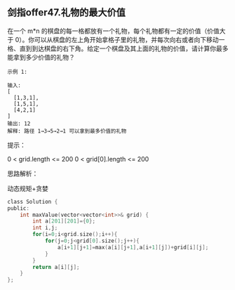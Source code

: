 ## 剑指offer47.礼物的最大价值

在一个 m*n 的棋盘的每一格都放有一个礼物，每个礼物都有一定的价值（价值大于 0）。你可以从棋盘的左上角开始拿格子里的礼物，并每次向右或者向下移动一格、直到到达棋盘的右下角。给定一个棋盘及其上面的礼物的价值，请计算你最多能拿到多少价值的礼物？

```
示例 1:

输入: 
[
  [1,3,1],
  [1,5,1],
  [4,2,1]
]
输出: 12
解释: 路径 1→3→5→2→1 可以拿到最多价值的礼物
```


提示：

0 < grid.length <= 200
0 < grid[0].length <= 200



思路解析：

动态规矩+贪婪

```c
class Solution {
public:
    int maxValue(vector<vector<int>>& grid) {
        int a[201][201]={0};
        int i,j;
        for(i=0;i<grid.size();i++){
            for(j=0;j<grid[0].size();j++){
                a[i+1][j+1]=max(a[i][j+1],a[i+1][j])+grid[i][j];
            }
        }
        return a[i][j];
    }
};
```


